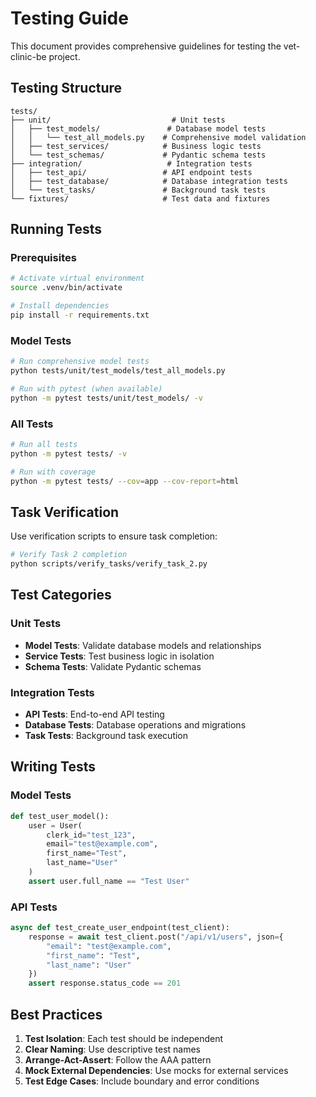 # Testing Guide

This document provides comprehensive guidelines for testing the vet-clinic-be project.

## Testing Structure

```
tests/
├── unit/                           # Unit tests
│   ├── test_models/               # Database model tests
│   │   └── test_all_models.py    # Comprehensive model validation
│   ├── test_services/            # Business logic tests
│   └── test_schemas/             # Pydantic schema tests
├── integration/                   # Integration tests
│   ├── test_api/                 # API endpoint tests
│   ├── test_database/            # Database integration tests
│   └── test_tasks/               # Background task tests
└── fixtures/                     # Test data and fixtures
```

## Running Tests

### Prerequisites

```bash
# Activate virtual environment
source .venv/bin/activate

# Install dependencies
pip install -r requirements.txt
```

### Model Tests

```bash
# Run comprehensive model tests
python tests/unit/test_models/test_all_models.py

# Run with pytest (when available)
python -m pytest tests/unit/test_models/ -v
```

### All Tests

```bash
# Run all tests
python -m pytest tests/ -v

# Run with coverage
python -m pytest tests/ --cov=app --cov-report=html
```

## Task Verification

Use verification scripts to ensure task completion:

```bash
# Verify Task 2 completion
python scripts/verify_tasks/verify_task_2.py
```

## Test Categories

### Unit Tests
- **Model Tests**: Validate database models and relationships
- **Service Tests**: Test business logic in isolation
- **Schema Tests**: Validate Pydantic schemas

### Integration Tests
- **API Tests**: End-to-end API testing
- **Database Tests**: Database operations and migrations
- **Task Tests**: Background task execution

## Writing Tests

### Model Tests
```python
def test_user_model():
    user = User(
        clerk_id="test_123",
        email="test@example.com",
        first_name="Test",
        last_name="User"
    )
    assert user.full_name == "Test User"
```

### API Tests
```python
async def test_create_user_endpoint(test_client):
    response = await test_client.post("/api/v1/users", json={
        "email": "test@example.com",
        "first_name": "Test",
        "last_name": "User"
    })
    assert response.status_code == 201
```

## Best Practices

1. **Test Isolation**: Each test should be independent
2. **Clear Naming**: Use descriptive test names
3. **Arrange-Act-Assert**: Follow the AAA pattern
4. **Mock External Dependencies**: Use mocks for external services
5. **Test Edge Cases**: Include boundary and error conditions